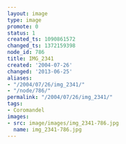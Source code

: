 ```yaml
---
layout: image
type: image
promote: 0
status: 1
created_ts: 1090861572
changed_ts: 1372159398
node_id: 786
title: IMG_2341
created: '2004-07-26'
changed: '2013-06-25'
aliases:
- "/2004/07/26/img_2341/"
- "/node/786/"
permalink: "/2004/07/26/img_2341/"
tags:
- Coromandel
images:
- src: image/images/img_2341-786.jpg
  name: img_2341-786.jpg
---
```


